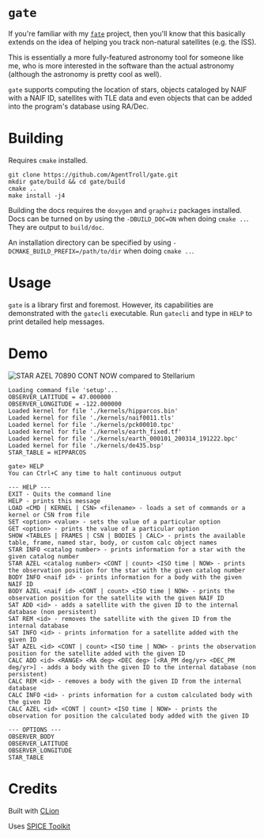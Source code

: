 # `gate`

If you're familiar with my
[`fate`](https://github.com/AgentTroll/fate) project, then
you'll know that this basically extends on the idea of
helping you track non-natural satellites (e.g. the ISS).

This is essentially a more fully-featured astronomy tool
for someone like me, who is more interested in the software
than the actual astronomy (although the astronomy is pretty
cool as well).

`gate` supports computing the location of stars, objects
cataloged by NAIF with a NAIF ID, satellites with TLE data
and even objects that can be added into the program's
database using RA/Dec.

# Building

Requires `cmake` installed.

``` shell
git clone https://github.com/AgentTroll/gate.git
mkdir gate/build && cd gate/build
cmake ..
make install -j4
```

Building the docs requires the `doxygen` and `graphviz`
packages installed. Docs can be turned on by using the
`-DBUILD_DOC=ON` when doing `cmake ..`. They are output
to `build/doc`.

An installation directory can be specified by using
`-DCMAKE_BUILD_PREFIX=/path/to/dir` when doing `cmake ..`.

# Usage

`gate` is a library first and foremost. However, its
capabilities are demonstrated with the `gatecli`
executable. Run `gatecli` and type in `HELP` to print
detailed help messages.

# Demo

![STAR AZEL 70890 CONT NOW compared to Stellarium](https://i.imgur.com/DJmvC06.jpg)

```
Loading command file 'setup'...
OBSERVER_LATITUDE = 47.000000
OBSERVER_LONGITUDE = -122.000000
Loaded kernel for file './kernels/hipparcos.bin'
Loaded kernel for file './kernels/naif0011.tls'
Loaded kernel for file './kernels/pck00010.tpc'
Loaded kernel for file './kernels/earth_fixed.tf'
Loaded kernel for file './kernels/earth_000101_200314_191222.bpc'
Loaded kernel for file './kernels/de435.bsp'
STAR_TABLE = HIPPARCOS

gate> HELP
You can Ctrl+C any time to halt continuous output

--- HELP ---
EXIT - Quits the command line
HELP - prints this message
LOAD <CMD | KERNEL | CSN> <filename> - loads a set of commands or a kernel or CSN from file
SET <option> <value> - sets the value of a particular option
GET <option> - prints the value of a particular option
SHOW <TABLES | FRAMES | CSN | BODIES | CALC> - prints the available table, frame, named star, body, or custom calc object names
STAR INFO <catalog number> - prints information for a star with the given catalog number
STAR AZEL <catalog number> <CONT | count> <ISO time | NOW> - prints the observation position for the star with the given catalog number
BODY INFO <naif id> - prints information for a body with the given NAIF ID
BODY AZEL <naif id> <CONT | count> <ISO time | NOW> - prints the observation position for the satellite with the given NAIF ID
SAT ADD <id> - adds a satellite with the given ID to the internal database (non persistent)
SAT REM <id> - removes the satellite with the given ID from the internal database
SAT INFO <id> - prints information for a satellite added with the given ID
SAT AZEL <id> <CONT | count> <ISO time | NOW> - prints the observation position for the satellite added with the given ID
CALC ADD <id> <RANGE> <RA deg> <DEC deg> [<RA_PM deg/yr> <DEC_PM deg/yr>] - adds a body with the given ID to the internal database (non persistent)
CALC REM <id> - removes a body with the given ID from the internal database
CALC INFO <id> - prints information for a custom calculated body with the given ID
CALC AZEL <id> <CONT | count> <ISO time | NOW> - prints the observation for position the calculated body added with the given ID

--- OPTIONS ---
OBSERVER_BODY
OBSERVER_LATITUDE
OBSERVER_LONGITUDE
STAR_TABLE
```

# Credits

Built with [CLion](https://www.jetbrains.com/clion/)

Uses [SPICE Toolkit](https://naif.jpl.nasa.gov/naif/toolkit.html)